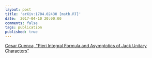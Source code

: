 ```yaml
---
layout: post
title: 'arXiv:1704.02430 [math.RT]'
date:  2017-04-10 20:00:00
comments: false
tags: publication
published: true
---
```


[Cesar Cuenca, "Pieri Integral Formula and Asymptotics of Jack Unitary Characters"](https://arxiv.org/abs/1704.02430)
